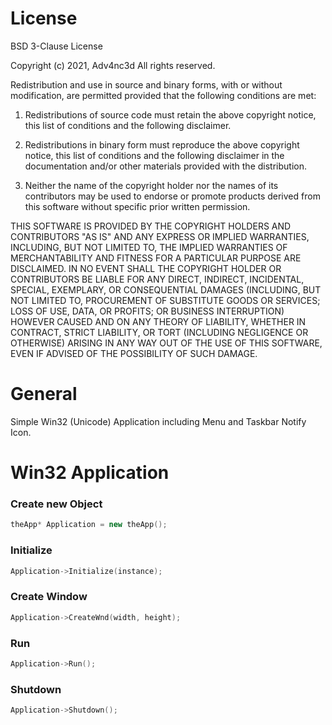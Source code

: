 # License
BSD 3-Clause License

Copyright (c) 2021, Adv4nc3d
All rights reserved.

Redistribution and use in source and binary forms, with or without
modification, are permitted provided that the following conditions are met:

1. Redistributions of source code must retain the above copyright notice, this
   list of conditions and the following disclaimer.

2. Redistributions in binary form must reproduce the above copyright notice,
   this list of conditions and the following disclaimer in the documentation
   and/or other materials provided with the distribution.

3. Neither the name of the copyright holder nor the names of its
   contributors may be used to endorse or promote products derived from
   this software without specific prior written permission.

THIS SOFTWARE IS PROVIDED BY THE COPYRIGHT HOLDERS AND CONTRIBUTORS "AS IS"
AND ANY EXPRESS OR IMPLIED WARRANTIES, INCLUDING, BUT NOT LIMITED TO, THE
IMPLIED WARRANTIES OF MERCHANTABILITY AND FITNESS FOR A PARTICULAR PURPOSE ARE
DISCLAIMED. IN NO EVENT SHALL THE COPYRIGHT HOLDER OR CONTRIBUTORS BE LIABLE
FOR ANY DIRECT, INDIRECT, INCIDENTAL, SPECIAL, EXEMPLARY, OR CONSEQUENTIAL
DAMAGES (INCLUDING, BUT NOT LIMITED TO, PROCUREMENT OF SUBSTITUTE GOODS OR
SERVICES; LOSS OF USE, DATA, OR PROFITS; OR BUSINESS INTERRUPTION) HOWEVER
CAUSED AND ON ANY THEORY OF LIABILITY, WHETHER IN CONTRACT, STRICT LIABILITY,
OR TORT (INCLUDING NEGLIGENCE OR OTHERWISE) ARISING IN ANY WAY OUT OF THE USE
OF THIS SOFTWARE, EVEN IF ADVISED OF THE POSSIBILITY OF SUCH DAMAGE.
<br>


# General
Simple Win32 (Unicode) Application including Menu and Taskbar Notify Icon.
<br>


# Win32 Application
### Create new Object
```c++
theApp* Application = new theApp();
```


### Initialize
```c++
Application->Initialize(instance);
```


### Create Window
```c++
Application->CreateWnd(width, height);
```


### Run
```c++
Application->Run();
```


### Shutdown
```c++
Application->Shutdown();
```


